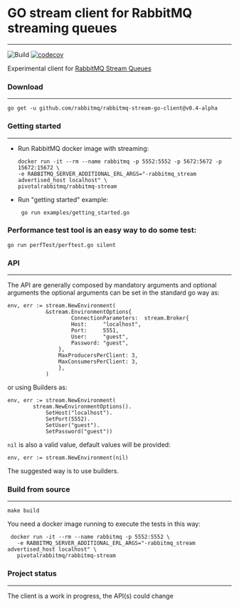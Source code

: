 # GO stream client for RabbitMQ streaming queues
---
![Build](https://github.com/rabbitmq/rabbitmq-stream-go-client/workflows/Build/badge.svg)
[![codecov](https://codecov.io/gh/Gsantomaggio/go-stream-client/branch/main/graph/badge.svg?token=HZD4S71QIM)](https://codecov.io/gh/Gsantomaggio/go-stream-client)

Experimental client for [RabbitMQ Stream Queues](https://github.com/rabbitmq/rabbitmq-server/tree/master/deps/rabbitmq_stream)

### Download
---
```
go get -u github.com/rabbitmq/rabbitmq-stream-go-client@v0.4-alpha
```

### Getting started
---
- Run RabbitMQ docker image with streaming:
   ```
   docker run -it --rm --name rabbitmq -p 5552:5552 -p 5672:5672 -p 15672:15672 \
   -e RABBITMQ_SERVER_ADDITIONAL_ERL_ARGS="-rabbitmq_stream advertised_host localhost" \
   pivotalrabbitmq/rabbitmq-stream
  ```
- Run "getting started" example:
  ```
   go run examples/getting_started.go
  ```

### Performance test tool is an easy way to do some test:
```
go run perfTest/perftest.go silent
```

### API
---

The API are generally composed by mandatory arguments and optional arguments
the optional arguments can be set in the standard go way as:
```golang
env, err := stream.NewEnvironment(
            &stream.EnvironmentOptions{
                    ConnectionParameters:  stream.Broker{
                    Host:     "localhost",
                    Port:     5551,
                    User:     "guest",
                    Password: "guest",
                },
                MaxProducersPerClient: 3,
                MaxConsumersPerClient: 3,
                },
            )
```
or using Builders as:
```golang
env, err := stream.NewEnvironment(
		stream.NewEnvironmentOptions().
			SetHost("localhost").
			SetPort(5552).
			SetUser("guest").
			SetPassword("guest"))
```

`nil` is also a valid value, default values will be provided:
```golang
env, err := stream.NewEnvironment(nil) 
```

The suggested way is to use builders.


### Build from source
---

```shell
make build
```

You need a docker image running to execute the tests in this way:
```
 docker run -it --rm --name rabbitmq -p 5552:5552 \
   -e RABBITMQ_SERVER_ADDITIONAL_ERL_ARGS="-rabbitmq_stream advertised_host localhost" \
   pivotalrabbitmq/rabbitmq-stream
```



 ### Project status
 ---
 The client is a work in progress, the API(s) could change
